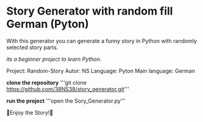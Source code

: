 # Story Generator with random fill German (Pyton)
With this generator you can generate a funny story in Python with randomly selected story parts.

*its a beginner project to learn Python.*

Project: Random-Story
Autor: NS
Language: Pyton
Main language: German

**clone the repository**
'''git clone https://github.com/38NS38/story_generator.git''' 

**run the project**
'''open the Sory_Generator.py'''


📜Enjoy the Story!📜